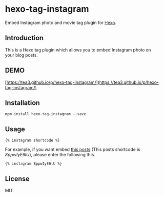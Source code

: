 # hexo-tag-instagram

Embed Instagram photo and movie tag plugin for [Hexo](https://github.com/hexojs/hexo).

## Introduction

This is a Hexo tag plugin which allows you to embed Instagram photo on your blog posts.

## DEMO

[https://tea3.github.io/p/hexo-tag-instagram/](https://tea3.github.io/p/hexo-tag-instagram/)

## Installation

```
npm install hexo-tag-instagram --save
```

## Usage

```
{% instagram shortcode %}
```

For example, if you want embed [this posts](https://www.instagram.com/p/8ppwIyE6lU/) (This posts shortcode is *8ppwIyE6lU*), please enter the following this.

```
{% instagram 8ppwIyE6lU %}
```

## License

MIT

[Hexo]: http://hexo.io/
